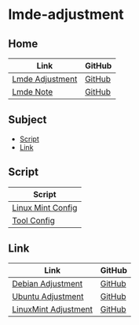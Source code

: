 

# lmde-adjustment




## Home

| Link | GitHub |
| ---- | ------ |
| [Lmde Adjustment](https://samwhelp.github.io/lmde-adjustment/) | [GitHub](https://github.com/samwhelp/lmde-adjustment) |
| [Lmde Note](https://samwhelp.github.io/note-about-lmde/) | [GitHub](https://github.com/samwhelp/note-about-lmde) |




## Subject

* [Script](#script)
* [Link](#link)




## Script

| Script |
| ------ |
| [Linux Mint Config](https://github.com/samwhelp/lmde-adjustment/tree/main/prototype/main) |
| [Tool Config](https://github.com/samwhelp/lmde-adjustment/tree/main/prototype/main/tool-config/part) |




## Link

| Link | GitHub |
| ---- | ------ |
| [Debian Adjustment](https://samwhelp.github.io/debian-adjustment/) | [GitHub](https://github.com/samwhelp/debian-adjustment) |
| [Ubuntu Adjustment](https://samwhelp.github.io/ubuntu-adjustment/) | [GitHub](https://github.com/samwhelp/ubuntu-adjustment) |
| [LinuxMint Adjustment](https://samwhelp.github.io/linuxmint-adjustment/) | [GitHub](https://github.com/samwhelp/linuxmint-adjustment) |
